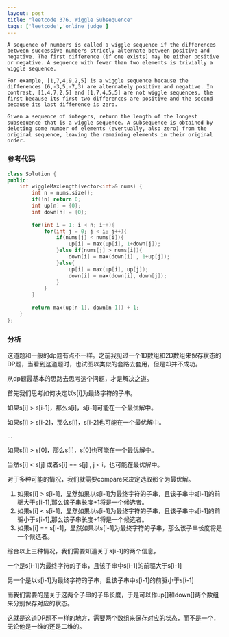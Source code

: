 ```yaml
---
layout: post
title: "leetcode 376. Wiggle Subsequence"
tags: ['leetcode','online judge']
---
```

```
A sequence of numbers is called a wiggle sequence if the differences between successive numbers strictly alternate between positive and negative. The first difference (if one exists) may be either positive or negative. A sequence with fewer than two elements is trivially a wiggle sequence.

For example, [1,7,4,9,2,5] is a wiggle sequence because the differences (6,-3,5,-7,3) are alternately positive and negative. In contrast, [1,4,7,2,5] and [1,7,4,5,5] are not wiggle sequences, the first because its first two differences are positive and the second because its last difference is zero.

Given a sequence of integers, return the length of the longest subsequence that is a wiggle sequence. A subsequence is obtained by deleting some number of elements (eventually, also zero) from the original sequence, leaving the remaining elements in their original order.
```

### 参考代码

```cpp
class Solution {
public:
    int wiggleMaxLength(vector<int>& nums) {
        int n = nums.size();
        if(!n) return 0;
        int up[n] = {0};
        int down[n] = {0};
        
        for(int i = 1; i < n; i++){
            for(int j = 0; j < i; j++){
                if(nums[j] < nums[i]){
                    up[i] = max(up[i], 1+down[j]);
                }else if(nums[j] > nums[i]){
                    down[i] = max(down[i] , 1+up[j]);
                }else{
                    up[i] = max(up[i], up[j]);
                    down[i] = max(down[i], down[j]);
                }
            }
        }
        
        return max(up[n-1], down[n-1]) + 1;
    }
};
```

### 分析
这道题和一般的dp题有点不一样。之前我见过一个1D数组和2D数组来保存状态的DP题，当看到这道题时，也试图以类似的套路去套用，但是却并不成功。

从dp题最基本的思路去思考这个问题，才是解决之道。

首先我们思考如何决定以s[i]为最终字符的子串。

如果s[i] > s[i-1]，那么s[i]，s[i-1]可能在一个最优解中。

如果s[i] > s[i-2]，那么s[i]，s[i-2]也可能在一个最优解中。

...

如果s[i] > s[0]，那么s[i]，s[0]也可能在一个最优解中。

当然s[i] < s[j] 或者s[i] == s[j] , j < i，也可能在最优解中。

对于多种可能的情况，我们就需要compare来决定选取那个为最优解。

1. 如果s[i] > s[i-1]，显然如果以s[i-1]为最终字符的子串，且该子串中s[i-1]的前驱大于s[i-1],那么该子串长度+1将是一个候选者。
2. 如果s[i] < s[i-1]，显然如果以s[i-1]为最终字符的子串，且该子串中s[i-1]的前驱小于s[i-1],那么该子串长度+1将是一个候选者。
3. 如果s[i] == s[i-1]，显然如果以s[i-1]为最终字符的子串，那么该子串长度将是一个候选者。

综合以上三种情况，我们需要知道关于s[i-1]的两个信息，

一个是s[i-1]为最终字符的子串，且该子串中s[i-1]的前驱大于s[i-1]

另一个是以s[i-1]为最终字符的子串，且该子串中s[i-1]的前驱小于s[i-1]

而我们需要的是关于这两个子串的子串长度，于是可以作up[]和down[]两个数组来分别保存对应的状态。

这就是这道DP题不一样的地方，需要两个数组来保存对应的状态，而不是一个，无论他是一维的还是二维的。